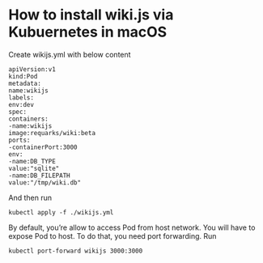 # How to install wiki.js via Kubuernetes in macOS

Create wikijs.yml with below content

```text
apiVersion:v1
kind:Pod
metadata:
name:wikijs
labels:
env:dev
spec:
containers:
-name:wikijs
image:requarks/wiki:beta
ports:
-containerPort:3000
env:
-name:DB_TYPE
value:"sqlite"
-name:DB_FILEPATH
value:"/tmp/wiki.db"
```

And then run

```text
kubectl apply -f ./wikijs.yml
```

By default, you’re allow to access Pod from host network. You will have to expose Pod to host. To do that, you need port forwarding. Run

```text
kubectl port-forward wikijs 3000:3000
```

